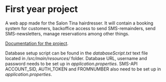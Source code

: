 # First year project
A web app made for the Salon Tina hairdresser. It will contain a booking system for customers, backoffice access
to send SMS-remainders, send SMS-newsletters, manage reservations among other things.

[Documentation for the project](https://drive.google.com/file/d/10XOl2u14Lb3-83L3Zo8syT_OPKKrqgxE/view?usp=sharing).

Database setup script can be found in the *databaseScript.txt* text file located in */src/main/resources/* folder.
Database URL, username and password needs to be set up in *application.properties*.
SMS-API ACCOUNT_SID, AUTH_TOKEN and FROMNUMBER also need to be set up in *application.properties*.
